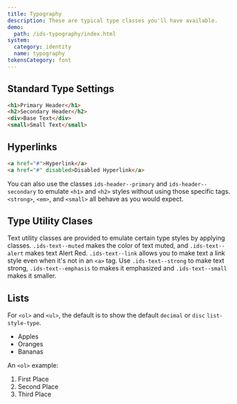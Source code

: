 ```yaml
---
title: Typography
description: These are typical type classes you'll have available.
demo:
  path: /ids-typography/index.html
system:
  category: identity
  name: typography
tokensCategory: font
---
```


## Standard Type Settings

```html
<h1>Primary Header</h1>
<h2>Secondary Header</h2>
<div>Base Text</div>
<small>Small Text</small>
```

## Hyperlinks

```html
<a href="#">Hyperlink</a>
<a href="#" disabled>Disabled Hyperlink</a>
```

You can also use the classes `ids-header--primary` and `ids-header--secondary` to emulate `<h1>` and `<h2>` styles without using those specific tags. `<strong>`, `<em>`, and `<small>` all behave as you would expect.

## Type Utility Clases

<!-- markdownlint-disable MD033 -->
Text utility classes are provided to emulate certain type styles by applying classes. `.ids-text--muted` makes the <span class="ids-text--muted">color of text muted</span>, and `.ids-text--alert` makes text <span class="ids-text--alert">Alert Red</span>. `.ids-text--link` allows you to <span class="ids-text--link">make text a link style</span> even when it's not in an `<a>` tag. Use `.ids-text--strong` to make text <span class="ids-text--strong">strong</span>, `.ids-text--emphasis` to makes it <span class="ids-text--emphasis">emphasized</span> and `.ids-text--small` makes it <span class="ids-text--small">smaller</small>.
<!-- markdownlint-enable MD033 -->

## Lists

For `<ol>` and `<ul>`, the default is to show the default `decimal` or `disc` `list-style-type`.

- Apples
- Oranges
- Bananas

An `<ol>` example:

1. First Place
2. Second Place
3. Third Place
